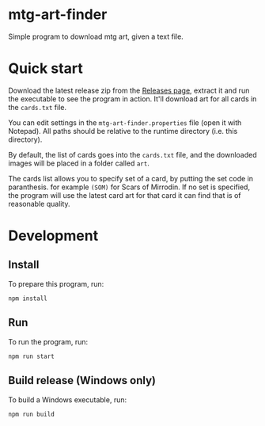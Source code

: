 # mtg-art-finder
Simple program to download mtg art, given a text file.

# Quick start
Download the latest release zip from the [Releases page](https://github.com/Gikkman/auto-modulate/releases/latest), extract it and run the executable to see the program in action. It'll download art for all cards in the `cards.txt` file.

You can edit settings in the `mtg-art-finder.properties` file (open it with Notepad). All paths should be relative to the runtime directory (i.e. this directory).

By default, the list of cards goes into the `cards.txt` file, and the downloaded images will be placed in a folder called `art`. 

The cards list allows you to specify set of a card, by putting the set code in paranthesis. for example `(SOM)` for Scars of Mirrodin. If no set is specified, the program will use the latest card art for that card it can find that is of reasonable quality.

# Development
## Install
To prepare this program, run:
```
npm install
```

## Run
To run the program, run:
```
npm run start
```

## Build release (Windows only)
To build a Windows executable, run:
```
npm run build
```